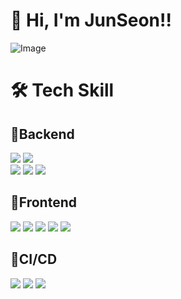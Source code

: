 # 👋 Hi, I'm JunSeon!! #

![Image](https://github.com/user-attachments/assets/578b4edc-ee95-4981-b063-0f2e9e8723ad)
<!-- 
<div>
    <a href="https://github.com/devxb/gitanimals">
  <img src="https://render.gitanimals.org/farms/{goodjunseon}"/>
</a>
  </a>
</div> 
-->


<!--
[![Solved.ac Profile](http://mazassumnida.wtf/api/generate_badge?boj=pzs20019)](https://solved.ac/pzs20019)
-->


# 🛠️ Tech Skill #

## 🚀Backend ## 
<div>
<img src="https://img.shields.io/badge/springboot-6DB33F?style=for-the-badge&logo=springboot&logoColor=white">
<img src="https://img.shields.io/badge/Spring Data JPA-6DB33F?style=for-the-badge&logo=hibernate&logoColor=white">

</div>

<div>
<img src="https://img.shields.io/badge/MySQL-4479A1?style=for-the-badge&logo=MySQL&logoColor=white">
<img src="https://img.shields.io/badge/postgres-%23316192.svg?style=for-the-badge&logo=postgresql&logoColor=white">
<img src="https://img.shields.io/badge/redis-%23DD0031.svg?style=for-the-badge&logo=redis&logoColor=white">
</div>

## 🚀Frontend ##
<div><img src="https://img.shields.io/badge/html5-E34F26?style=for-the-badge&logo=html5&logoColor=white">
<img src="https://img.shields.io/badge/css-1572B6?style=for-the-badge&logo=css3&logoColor=white">
<img src="https://img.shields.io/badge/javascript-F7DF1E?style=for-the-badge&logo=javascript&logoColor=black">
<img src="https://img.shields.io/badge/react-61DAFB?style=for-the-badge&logo=react&logoColor=black">
<img src="https://img.shields.io/badge/nginx-%23009639.svg?style=for-the-badge&logo=nginx&logoColor=white">
</div>

## 🚀CI/CD ##
<div>
<img src="https://img.shields.io/badge/git-F05032?style=for-the-badge&logo=git&logoColor=white">
<img src="https://img.shields.io/badge/github-181717?style=for-the-badge&logo=github&logoColor=white">
<img src="https://img.shields.io/badge/docker-%230db7ed.svg?style=for-the-badge&logo=docker&logoColor=white"> 

</div>
